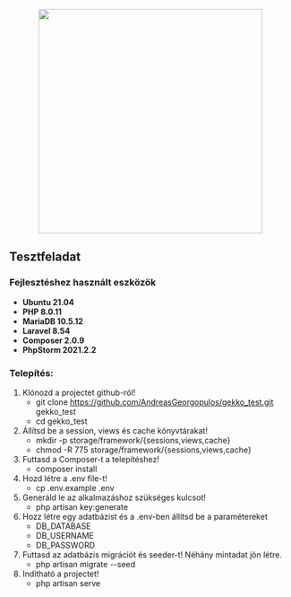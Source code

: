 <p align="center"><a href="https://laravel.com" target="_blank"><img src="https://raw.githubusercontent.com/laravel/art/master/logo-lockup/5%20SVG/2%20CMYK/1%20Full%20Color/laravel-logolockup-cmyk-red.svg" width="400"></a></p>

## Tesztfeladat


### Fejlesztéshez használt eszközök
- **Ubuntu 21.04**
- **PHP 8.0.11**
- **MariaDB 10.5.12**
- **Laravel 8.54**
- **Composer 2.0.9**
- **PhpStorm 2021.2.2**

### Telepítés:
1. Klónozd a projectet github-ról!
    - git clone https://github.com/AndreasGeorgopulos/gekko_test.git gekko_test
    - cd gekko_test
2. Állítsd be a session, views és cache könyvtárakat!
    - mkdir -p storage/framework/{sessions,views,cache}
    - chmod -R 775 storage/framework/{sessions,views,cache}
3. Futtasd a Composer-t a telepítéshez!
    - composer install
4. Hozd létre a .env file-t!
    - cp .env.example .env
5. Generáld le az alkalmazáshoz szükséges kulcsot!
    - php artisan key:generate
6. Hozz létre egy adatbázist és a .env-ben állítsd be a paramétereket
    - DB_DATABASE
    - DB_USERNAME
    - DB_PASSWORD
7. Futtasd az adatbázis migrációt és seeder-t! Néhány mintadat jön létre.
    - php artisan migrate --seed
8. Indítható a projectet!
    - php artisan serve
